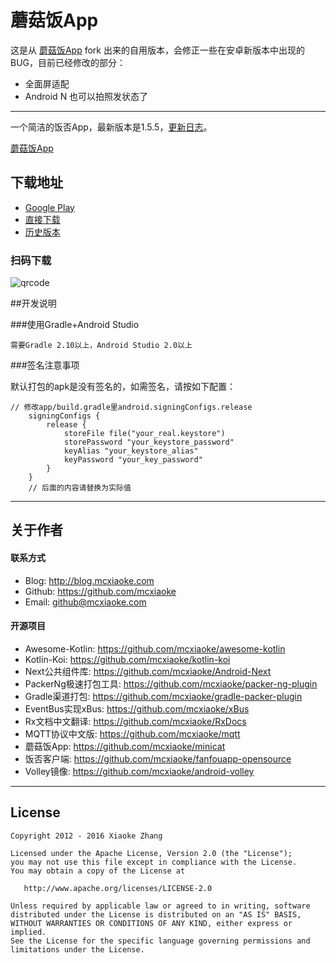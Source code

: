 蘑菇饭App
===========================

这是从 [蘑菇饭App](http://fanfou.com/androidsupport) fork 出来的自用版本，会修正一些在安卓新版本中出现的 BUG，目前已经修改的部分：

* 全面屏适配
* Android N 也可以拍照发状态了

---

一个简洁的饭否App，最新版本是1.5.5，[更新日志](CHANGELOG.md)。

[蘑菇饭App](http://fanfou.com/androidsupport)

## 下载地址

* [Google Play](https://play.google.com/store/apps/details?id=com.mcxiaoke.minicat2)  
* [直接下载](https://github.com/mcxiaoke/minicat/releases/latest)  
* [历史版本](https://github.com/mcxiaoke/minicat/releases)   
    
### 扫码下载

![qrcode](qrcode.png)

##开发说明
    
###使用Gradle+Android Studio

    需要Gradle 2.10以上，Android Studio 2.0以上

###签名注意事项

默认打包的apk是没有签名的，如需签名，请按如下配置：

```
// 修改app/build.gradle里android.signingConfigs.release
    signingConfigs {
        release {
            storeFile file("your_real.keystore")
            storePassword "your_keystore_password"
            keyAlias "your_keystore_alias"
            keyPassword "your_key_password"
        }
    }
    // 后面的内容请替换为实际值
```

------

## 关于作者

#### 联系方式

* Blog: <http://blog.mcxiaoke.com>
* Github: <https://github.com/mcxiaoke>
* Email: [github@mcxiaoke.com](mailto:github@mcxiaoke.com)

#### 开源项目

* Awesome-Kotlin: <https://github.com/mcxiaoke/awesome-kotlin>
* Kotlin-Koi: <https://github.com/mcxiaoke/kotlin-koi>
* Next公共组件库: <https://github.com/mcxiaoke/Android-Next>
* PackerNg极速打包工具: <https://github.com/mcxiaoke/packer-ng-plugin>
* Gradle渠道打包: <https://github.com/mcxiaoke/gradle-packer-plugin>
* EventBus实现xBus: <https://github.com/mcxiaoke/xBus>
* Rx文档中文翻译: <https://github.com/mcxiaoke/RxDocs>
* MQTT协议中文版: <https://github.com/mcxiaoke/mqtt>
* 蘑菇饭App: <https://github.com/mcxiaoke/minicat>
* 饭否客户端: <https://github.com/mcxiaoke/fanfouapp-opensource>
* Volley镜像: <https://github.com/mcxiaoke/android-volley>

------

## License

    Copyright 2012 - 2016 Xiaoke Zhang

    Licensed under the Apache License, Version 2.0 (the "License");
    you may not use this file except in compliance with the License.
    You may obtain a copy of the License at

       http://www.apache.org/licenses/LICENSE-2.0

    Unless required by applicable law or agreed to in writing, software
    distributed under the License is distributed on an "AS IS" BASIS,
    WITHOUT WARRANTIES OR CONDITIONS OF ANY KIND, either express or implied.
    See the License for the specific language governing permissions and
    limitations under the License.

